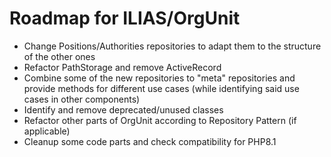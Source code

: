 # Roadmap for ILIAS/OrgUnit
* Change Positions/Authorities repositories to adapt them to the structure of the other ones
* Refactor PathStorage and remove ActiveRecord
* Combine some of the new repositories to "meta" repositories and provide methods for different use cases (while identifying said use cases in other components)
* Identify and remove deprecated/unused classes
* Refactor other parts of OrgUnit according to Repository Pattern (if applicable)
* Cleanup some code parts and check compatibility for PHP8.1